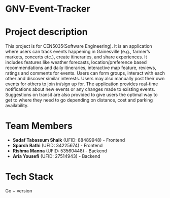 # GNV-Event-Tracker

# Project description
This project is for CEN5035(Software Engineering). It is an application where users can track events happening in Gainesville (e.g., farmer’s markets, concerts etc.), create itineraries, and share experiences. It includes features like weather forecasts, location/preference based recommendations and daily itineraries, interactive map feature, reviews, ratings and comments for events.
Users can form groups, interact with each other and discover similar interests.
Users may also manually post their own events for others to join in/sign up for.
The application provides real-time notifications about new events or any changes made to existing events. Suggestions on transit are also provided to give users the optimal way to get to where they need to go depending on distance, cost and parking availability.

# Team Members
- **Sadaf Tabassum Shaik** (UFID: 88489948) - Frontend
- **Sparsh Rathi** (UFID: 34225674) - Frontend
- **Rishma Manna** (UFID: 53560448) - Backend
- **Aria Yousefi** (UFID: 27514943) - Backend


# Tech Stack

Go + version

